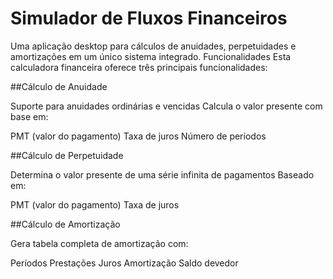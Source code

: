 # Simulador de Fluxos Financeiros
Uma aplicação desktop para cálculos de anuidades, perpetuidades e amortizações em um único sistema integrado.
Funcionalidades
Esta calculadora financeira oferece três principais funcionalidades:

##Cálculo de Anuidade

Suporte para anuidades ordinárias e vencidas
Calcula o valor presente com base em:

PMT (valor do pagamento)
Taxa de juros
Número de períodos


##Cálculo de Perpetuidade

Determina o valor presente de uma série infinita de pagamentos
Baseado em:

PMT (valor do pagamento)
Taxa de juros

##Cálculo de Amortização

Gera tabela completa de amortização com:

Períodos
Prestações
Juros
Amortização
Saldo devedor
